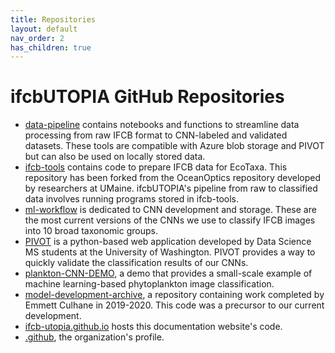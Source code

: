 ```yaml
---
title: Repositories
layout: default
nav_order: 2
has_children: true
---
```


# ifcbUTOPIA GitHub Repositories

- [data-pipeline](https://github.com/ifcb-utopia/data_pipeline) contains notebooks and functions to streamline data processing from raw IFCB format to CNN-labeled and validated datasets. These tools are compatible with Azure blob storage and PIVOT but can also be used on locally stored data.  
- [ifcb-tools](https://github.com/ifcb-utopia/ifcb-tools) contains code to prepare IFCB data for EcoTaxa. This repository has been forked from the OceanOptics repository developed by researchers at UMaine. ifcbUTOPIA's pipeline from raw to classified data involves running programs stored in ifcb-tools.
- [ml-workflow](https://github.com/ifcb-utopia/ml-workflow) is dedicated to CNN development and storage. These are the most current versions of the CNNs we use to classify IFCB images into 10 broad taxonomic groups.
- [PIVOT](https://github.com/ifcb-utopia/PIVOT) is a python-based web application developed by Data Science MS students at the University of Washington. PIVOT provides a way to quickly validate the classification results of our CNNs.    
- [plankton-CNN-DEMO](https://github.com/ifcb-utopia/plankton-CNN-DEMO), a demo that provides a small-scale example of machine learning-based phytoplankton image classification.
- [model-development-archive](https://github.com/ifcb-utopia/model-development-archive), a repository containing work completed by Emmett Culhane in 2019-2020. This code was a precursor to our current development. 
- [ifcb-utopia.github.io](https://github.com/ifcb-utopia/ifcb-utopia.github.io) hosts this documentation website's code. 
- [.github](https://github.com/ifcb-utopia/.github), the organization's profile.
